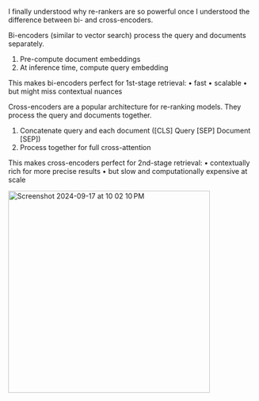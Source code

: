 I finally understood why re-rankers are so powerful once I understood the difference between bi- and cross-encoders.

Bi-encoders (similar to vector search) process the query and documents separately.
1. Pre-compute document embeddings
2. At inference time, compute query embedding

This makes bi-encoders perfect for 1st-stage retrieval:
• fast
• scalable
• but might miss contextual nuances

Cross-encoders are a popular architecture for re-ranking models.
They process the query and documents together.
1. Concatenate query and each document  ([CLS] Query [SEP] Document [SEP])
2. Process together for full cross-attention

This makes cross-encoders perfect for 2nd-stage retrieval:
• contextually rich for more precise results
• but slow and computationally expensive at scale

<img width="407" alt="Screenshot 2024-09-17 at 10 02 10 PM" src="https://github.com/user-attachments/assets/8ac56abf-a0e5-4f6a-9e1a-b1ffabdb702d">
